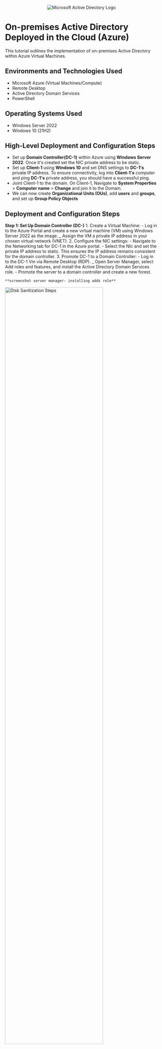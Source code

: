 <p align="center">
<img src="https://i.imgur.com/pU5A58S.png" alt="Microsoft Active Directory Logo"/>
</p>

<h1>On-premises Active Directory Deployed in the Cloud (Azure)</h1>
This tutorial outlines the implementation of on-premises Active Directory within Azure Virtual Machines.<br />




<h2>Environments and Technologies Used</h2>

- Microsoft Azure (Virtual Machines/Compute)
- Remote Desktop
- Active Directory Domain Services
- PowerShell

<h2>Operating Systems Used </h2>

- Windows Server 2022
- Windows 10 (21H2)

<h2>High-Level Deployment and Configuration Steps</h2>

- Set up __Domain Controller(DC-1)__ within Azure using __Windows Server 2022__. Once it's created set the NIC private address to be static.
- Set up __Client-1__ using __Windows 10__ and set DNS settings to __DC-1's__ private IP address. To ensure connectivity, log into __Client-1's__ computer and ping __DC-1's__ private address, you should have a successful ping. 
- Joint Client-1 to the domain. On Client-1, Navigate to __System Properties__ > __Computer name__ > __Change__ and join it to the Domain. 
- We can now create __Organizational Units (OUs)__, add __users__ and __groups__, and set up __Group Policy Objects__

<h2>Deployment and Configuration Steps</h2>


  __Step 1: Set Up Domain Controller (DC-)__ 
    1. Create a Virtual Machine:
      - Log in to the Azure Portal and create a new virtual machine (VM) using Windows Server 2022 as the image. 
      _ Assign the VM a private IP address in your chosen virtual network (VNET).
    2. Configure the NIC settings:
      - Navigate to the Networking tab for DC-1 in the Azure portal.
      - Select the NIc and set the private IP address to static. This ensures the IP address remains consistent for the domain controller.
    3. Promote DC-1 to a Domain Controller:
      - Log in to the DC-1 Vm via Remote Desktop (RDP).
      _ Open Server Manager, select Add roles and features, and install the Active Directory Domain Services role. 
      - Promote the server to a domain controller and create a new forest.
>

    **screenshot server manager- installing adds role**
  
<img src="https://i.imgur.com/DJmEXEB.png" height="80%" width="80%" alt="Disk Sanitization Steps"/>
</p>
<p>
  
</p>
<br />

<p>
<img src="https://i.imgur.com/DJmEXEB.png" height="80%" width="80%" alt="Disk Sanitization Steps"/>
</p>
<p>
Lorem ipsum dolor sit amet, consectetur adipiscing elit, sed do eiusmod tempor incididunt ut labore et dolore magna aliqua. Ut enim ad minim veniam, quis nostrud exercitation ullamco laboris nisi ut aliquip ex ea commodo consequat. Duis aute irure dolor in reprehenderit in voluptate velit esse cillum dolore eu fugiat nulla pariatur.
</p>
<br />

<p>
<img src="https://i.imgur.com/DJmEXEB.png" height="80%" width="80%" alt="Disk Sanitization Steps"/>
</p>
<p>
Lorem ipsum dolor sit amet, consectetur adipiscing elit, sed do eiusmod tempor incididunt ut labore et dolore magna aliqua. Ut enim ad minim veniam, quis nostrud exercitation ullamco laboris nisi ut aliquip ex ea commodo consequat. Duis aute irure dolor in reprehenderit in voluptate velit esse cillum dolore eu fugiat nulla pariatur.
</p>
<br />
